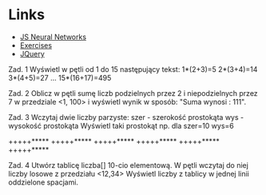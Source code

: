 # Links
* [JS Neural Networks](https://v2.scrimba.com/neural-networks-in-javascript-c01f)
* [Exercises](https://www.flynerd.pl/2018/06/500-zadan-w-pythonie-i-kazdym-innym-jezyku.html)
* [JQuery](https://shebang.pl/javascript/podstawy-jquery/r1/)

Zad. 1
Wyświetl w pętli od 1 do 15 następujący tekst:
1*(2+3)=5
2*(3+4)=14
3*(4+5)=27
...
15*(16+17)=495

Zad. 2
Oblicz w pętli sumę liczb podzielnych przez 2 i niepodzielnych przez 7
w przedziale <1, 100> i wyświetl wynik w sposób: "Suma wynosi : 111".

Zad. 3
Wczytaj dwie liczby parzyste:
szer - szerokość prostokąta
wys - wysokość prostokąta
Wyświetl taki prostokąt np. dla szer=10 wys=6

+++++*****
+++++*****
+++++*****
+++++*****
+++++*****
+++++*****

Zad. 4
Utwórz tablicę liczba[] 10-cio elementową.
W pętli wczytaj do niej liczby losowe z przedziału <12,34>
Wyświetl liczby z tablicy w jednej linii oddzielone spacjami.
